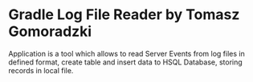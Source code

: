 # Gradle Log File Reader by Tomasz Gomoradzki

Application is a tool which allows to read Server Events from log files in defined format, create table and insert data to HSQL Database, storing records in local file.

